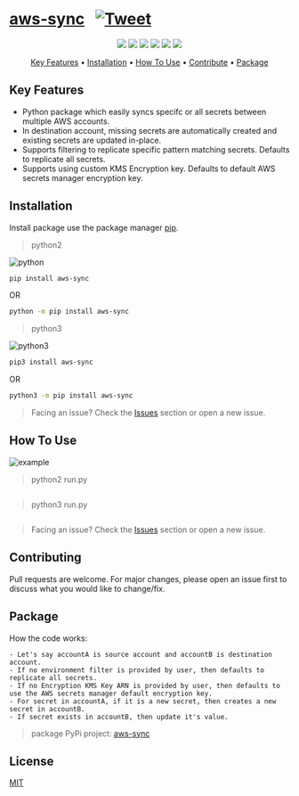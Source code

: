 <!-- Header -->
# [aws-sync](https://github.com/UdhavPawar/aws-sync) &nbsp; [![Tweet](https://img.shields.io/twitter/url/http/shields.io.svg?style=social)](https://twitter.com/intent/tweet?text=Sync%20AWS%20secrets%20easily%20between%20multiple%20accounts&url=https://github.com/UdhavPawar/aws-sync&hashtags=aws,secrets,github,github-profile,github-email,python3,pypi)

<!-- Labels -->
<p align="center">
    <img src="https://img.shields.io/badge/package-pip-blue.svg?style=flat">
    <img src="https://img.shields.io/badge/version-0.2-blueviolet.svg?style=flat">
    <img src="https://img.shields.io/badge/code-python-orange.svg?style=flat">
    <img src="https://img.shields.io/badge/code-python3-yellow.svg?style=flat">
    <img src="https://img.shields.io/badge/build-passing-green.svg?style=flat">
    <img src="https://img.shields.io/badge/license-MIT-ff69b4.svg?style=flat">
</p>

<!-- Jumpers -->
<p align="center">
  <a href="#key-features">Key Features</a> •
  <a href="#installation">Installation</a> •
  <a href="#how-to-use">How To Use</a> •
  <a href="#contributing">Contribute</a> •
  <a href="#package">Package</a>
</p>

## Key Features

- Python package which easily syncs specifc or all secrets between multiple AWS accounts.
- In destination account, missing secrets are automatically created and existing secrets are updated in-place.
- Supports filtering to replicate specific pattern matching secrets. Defaults to replicate all secrets.
- Supports using custom KMS Encryption key. Defaults to default AWS secrets manager encryption key.

## Installation

Install package use the package manager [pip](https://pypi.org/project/aws-sync/).

> python2

![python](./svgs/py2install.svg)
```bash
pip install aws-sync
```
OR
```bash
python -m pip install aws-sync
```
> python3

![python3](./svgs/py3install.svg)

```bash
pip3 install aws-sync
```
OR
```bash
python3 -m pip install aws-sync
```
> Facing an issue? Check the [Issues](https://github.com/UdhavPawar/find_github_email/issues) section or open a new issue.


## How To Use

![example](./svgs/run.svg)

> python2 run.py
```python

```
> python3 run.py
```python3

```
> Facing an issue? Check the [Issues](https://github.com/UdhavPawar/find_github_email/issues) section or open a new issue.

## Contributing
Pull requests are welcome. For major changes, please open an issue first to discuss what you would like to change/fix.

## Package


How the code works:
```
- Let's say accountA is source account and accountB is destination account.
- If no environment filter is provided by user, then defaults to replicate all secrets.
- If no Encryption KMS Key ARN is provided by user, then defaults to use the AWS secrets manager default encryption key.
- For secret in accountA, if it is a new secret, then creates a new secret in accountB.
- If secret exists in accountB, then update it's value.
```
> package PyPi project: [aws-sync](https://pypi.org/project/aws-sync/)

## License
[MIT](https://github.com/UdhavPawar/aws-sync/blob/master/LICENSE)

